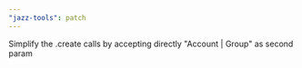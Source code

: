 ```yaml
---
"jazz-tools": patch
---
```


Simplify the .create calls by accepting directly "Account | Group" as second param
